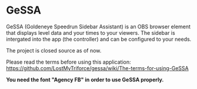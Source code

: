# GeSSA
GeSSA (Goldeneye Speedrun Sidebar Assistant) is an OBS browser element that displays level data and your times to your viewers. The sidebar is intergated into the app (the controller) and can be configured to your needs.

The project is closed source as of now.

Please read the terms before using this application:
https://github.com/LostMyTriforce/gessa/wiki/The-terms-for-using-GeSSA

**You need the font "Agency FB" in order to use GeSSA properly.**
